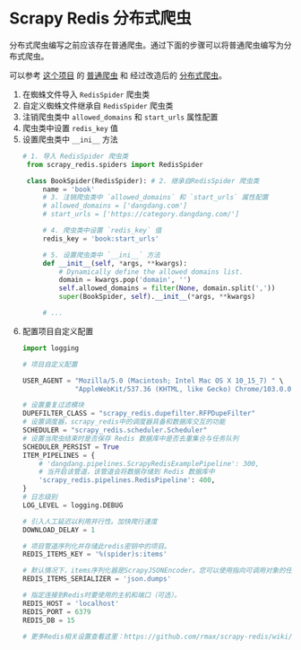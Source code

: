 # Scrapy Redis 分布式爬虫

分布式爬虫编写之前应该存在普通爬虫。通过下面的步骤可以将普通爬虫编写为分布式爬虫。

可以参考 [这个项目](https://github.com/curder/scrapy-study/blob/master/examples/dangdang.com/README.md) 的 [普通爬虫](https://github.com/curder/scrapy-study/blob/master/examples/dangdang.com/dangdang/spiders/book.py) 和 经过改造后的 [分布式爬虫](https://github.com/curder/scrapy-study/blob/master/examples/dangdang.com/dangdang/spiders/book_redis.py)。

1. 在蜘蛛文件导入 `RedisSpider` 爬虫类
2. 自定义蜘蛛文件继承自 `RedisSpider` 爬虫类
3. 注销爬虫类中 `allowed_domains` 和 `start_urls` 属性配置
4. 爬虫类中设置 `redis_key` 值
5. 设置爬虫类中 `__ini__` 方法
   ```python
   # 1. 导入 RedisSpider 爬虫类
    from scrapy_redis.spiders import RedisSpider

    class BookSpider(RedisSpider): # 2. 继承自RedisSpider 爬虫类
        name = 'book'  
        # 3. 注销爬虫类中 `allowed_domains` 和 `start_urls` 属性配置
        # allowed_domains = ['dangdang.com']
        # start_urls = ['https://category.dangdang.com/']

        # 4. 爬虫类中设置 `redis_key` 值 
        redis_key = 'book:start_urls'

        # 5. 设置爬虫类中 `__ini__` 方法
        def __init__(self, *args, **kwargs):
            # Dynamically define the allowed domains list.
            domain = kwargs.pop('domain', '')
            self.allowed_domains = filter(None, domain.split(','))
            super(BookSpider, self).__init__(*args, **kwargs)
   
        # ...
   ```
6. 配置项目自定义配置
   ```python
   import logging
   
   # 项目自定义配置

   USER_AGENT = "Mozilla/5.0 (Macintosh; Intel Mac OS X 10_15_7) " \
                "AppleWebKit/537.36 (KHTML, like Gecko) Chrome/103.0.0.0 Safari/537.36"

   # 设置重复过滤模块
   DUPEFILTER_CLASS = "scrapy_redis.dupefilter.RFPDupeFilter"
   # 设置调度器，scrapy_redis中的调度器具备和数据库交互的功能
   SCHEDULER = "scrapy_redis.scheduler.Scheduler"
   # 设置当爬虫结束时是否保存 Redis 数据库中是否去重集合与任务队列
   SCHEDULER_PERSIST = True
   ITEM_PIPELINES = {
       # 'dangdang.pipelines.ScrapyRedisExamplePipeline': 300,
       # 当开启该管道，该管道会将数据存储到 Redis 数据库中
       'scrapy_redis.pipelines.RedisPipeline': 400,
   }
   # 日志级别
   LOG_LEVEL = logging.DEBUG

   # 引入人工延迟以利用并行性。加快爬行速度
   DOWNLOAD_DELAY = 1

   # 项目管道序列化并存储此redis密钥中的项目。
   REDIS_ITEMS_KEY = '%(spider)s:items'

   # 默认情况下，items序列化器是ScrapyJSONEncoder。您可以使用指向可调用对象的任何可导入路径。
   REDIS_ITEMS_SERIALIZER = 'json.dumps'

   # 指定连接到Redis时要使用的主机和端口（可选）。
   REDIS_HOST = 'localhost'
   REDIS_PORT = 6379
   REDIS_DB = 15

   # 更多Redis相关设置查看这里：https://github.com/rmax/scrapy-redis/wiki/Usage
   ```